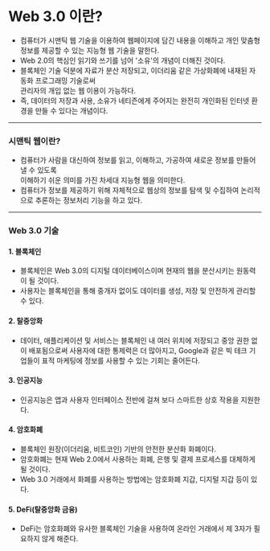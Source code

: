 # Web 3.0 이란?
- 컴퓨터가 시맨틱 웹 기술을 이용하여 웹페이지에 담긴 내용을 이해하고 개인 맞춤형 정보를 제공할 수 있는 지능형 웹 기술을 말한다.
- Web 2.0의 핵심인 읽기와 쓰기를 넘어 '소유'의 개념이 더해진 것이다.
- 블록체인 기술 덕분에 자료가 분산 저장되고, 이더리움 같은 가상화폐에 내재된 자동화 프로그래밍 기술로써  
관리자의 개입 없는 웹 이용이 가능하다.
- 즉, 데이터의 저장과 사용, 소유가 네티즌에게 주어지는 완전히 개인화된 인터넷 환경을 만들 수 있다는 개념이다.

***
### 시맨틱 웹이란?
- 컴퓨터가 사람을 대신하여 정보를 읽고, 이해하고, 가공하여 새로운 정보를 만들어낼 수 있도록  
이해하기 쉬운 의미를 가진 차세대 지능형 웹을 의미한다.
- 컴퓨터가 정보를 제공하기 위해 자체적으로 웹상의 정보를 탐색 및 수집하여 논리적으로 추론하는 정보처리 기능을 하고 있다.
***
### Web 3.0 기술
#### 1. 블록체인
- 블록체인은 Web 3.0의 디지털 데이터베이스이며 현재의 웹을 분산시키는 원동력이 될 것이다.
- 사용자는 블록체인을 통해 중개자 없이도 데이터를 생성, 저장 및 안전하게 관리할 수 있다.

#### 2. 탈중앙화
- 데이터, 애플리케이션 및 서비스는 블록체인 내 여러 위치에 저장되고 중앙 권한 없이 배포됨으로써
사용자에 대한 통제력은 더 많아지고, Google과 같은 빅 테크 기업들이 표적 마케팅에 정보를 사용할 수 있는 기회는 줄어든다.

#### 3. 인공지능
- 인공지능은 앱과 사용자 인터페이스 전반에 걸쳐 보다 스마트한 상호 작용을 지원한다.

#### 4. 암호화폐
- 블록체인 원장(이더리움, 비트코인) 기반의 안전한 분산화 화폐이다.
- 암호화폐는 현재 Web 2.0에서 사용하는 화폐, 은행 및 결제 프로세스를 대체하게 될 것이다.
- Web 3.0 거래에서 화폐를 사용하는 방법에는 암호화폐 지갑, 디지털 지갑 등이 있다.

#### 5. DeFi(탈중앙화 금융)
- DeFi는 암호화폐와 유사한 블록체인 기술을 사용하여 온라인 거래에서 제 3자가 필요하지 않게 해준다.
